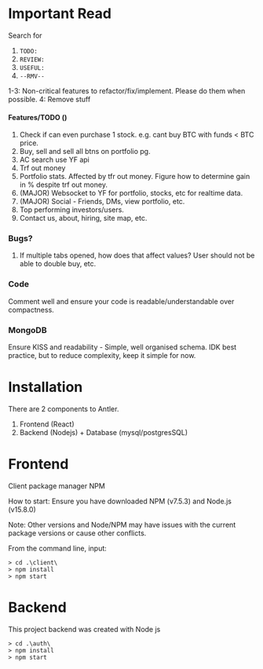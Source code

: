 # Important Read

Search for

1. `TODO:`
2. `REVIEW:`
3. `USEFUL:`
4. `--RMV--`

1-3: Non-critical features to refactor/fix/implement. Please do them when possible.
4: Remove stuff

#### Features/TODO ()

1. Check if can even purchase 1 stock. e.g. cant buy BTC with funds < BTC price.
2. Buy, sell and sell all btns on portfolio pg.
3. AC search use YF api
4. Trf out money
5. Portfolio stats. Affected by tfr out money. Figure how to determine gain in % despite trf out money.
6. (MAJOR) Websocket to YF for portfolio, stocks, etc for realtime data.
7. (MAJOR) Social - Friends, DMs, view portfolio, etc.
8. Top performing investors/users.
9. Contact us, about, hiring, site map, etc.

### Bugs?

1. If multiple tabs opened, how does that affect values? User should not be able to double buy, etc.

### Code

Comment well and ensure your code is readable/understandable over compactness.

### MongoDB

Ensure KISS and readability - Simple, well organised schema. IDK best practice, but to reduce complexity, keep it simple for now.

# Installation

There are 2 components to Antler.

1. Frontend (React)
2. Backend (Nodejs) + Database (mysql/postgresSQL)

# Frontend

Client package manager NPM

How to start:
Ensure you have downloaded NPM (v7.5.3) and Node.js (v15.8.0)

Note: Other versions and Node/NPM may have issues with the current package versions or cause other conflicts.

From the command line, input:

```
> cd .\client\
> npm install
> npm start
```

# Backend

This project backend was created with Node js

```
> cd .\auth\
> npm install
> npm start
```
